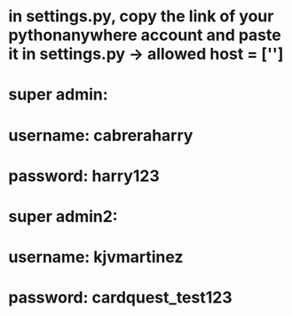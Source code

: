 # in settings.py, copy the link of your pythonanywhere account and paste it in settings.py -> allowed host = ['']

# super admin:
# username: cabreraharry
# password: harry123

# super admin2:
# username: kjvmartinez
# password: cardquest_test123